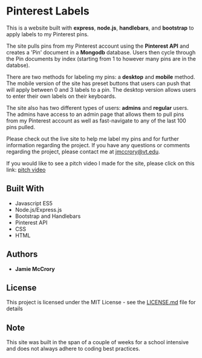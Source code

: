 # Pinterest Labels

This is a website built with **express**, **node.js**, **handlebars**, and **bootstrap** to apply labels to my Pinterest pins.

The site pulls pins from my Pinterest account using the **Pinterest API** and creates a 'Pin' document in a **Mongodb** database.
Users then cycle through the Pin documents by index (starting from 1 to however many pins are in the databse).

There are two methods for labeling my pins: a **desktop** and **mobile** method.
The mobile version of the site has preset buttons that users can push that will apply between 0 and 3 labels to a pin.
The desktop version allows users to enter their own labels on their keyboards.

The site also has two different types of users: **admins** and **regular** users. The admins have access to an admin page that allows them to pull pins from my Pinterest account as well as fast-navigate to any of the last 100 pins pulled.

Please check out the live site to help me label my pins and for further information regarding the project.
If you have any questions or comments regarding the project, please contact me at jmccrory@vt.edu.

If you would like to see a pitch video I made for the site, please click on this link: [pitch video](https://www.youtube.com/watch?v=YO2cbxD43tk&fbclid=IwAR1v_H4VgUNO0jD_te4cgSbp27wXExqfUl089YPtJGJkOvY_lsIsavnwkVw)

## Built With

* Javascript ES5
* Node.js/Express.js
* Bootstrap and Handlebars
* Pinterest API
* CSS
* HTML

## Authors

* **Jamie McCrory**

## License

This project is licensed under the MIT License - see the [LICENSE.md](LICENSE.md) file for details

## Note

This site was built in the span of a couple of weeks for a school intensive and does not always adhere to coding best practices.
